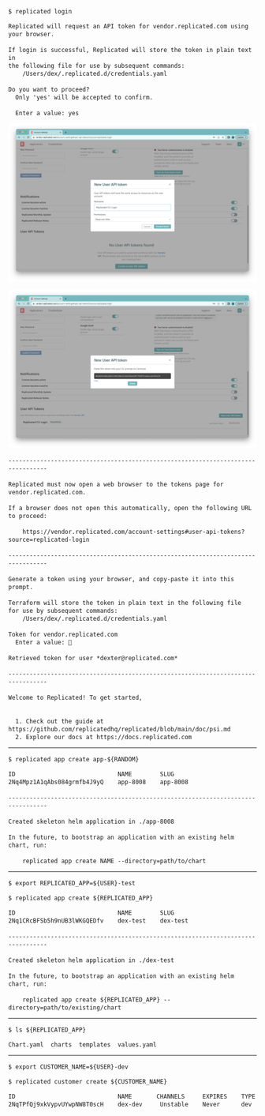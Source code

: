 <!-- 
Replicated CLI / Foundation Onboarding
performed in the style of Hans Ørberg 
or perhaps Matthias Felleisen 
-->

<!-- run -->
```shell
$ replicated login
```

<!-- output -->
```text
Replicated will request an API token for vendor.replicated.com using your browser.

If login is successful, Replicated will store the token in plain text in
the following file for use by subsequent commands:
    /Users/dex/.replicated.d/credentials.yaml

Do you want to proceed?
  Only 'yes' will be accepted to confirm.

  Enter a value: yes

```

![create-token](./img/create-token.png)

![copy-token](./img/copy-token.png)

<!-- output -->
```text
---------------------------------------------------------------------------------

Replicated must now open a web browser to the tokens page for vendor.replicated.com.

If a browser does not open this automatically, open the following URL to proceed:

    https://vendor.replicated.com/account-settings#user-api-tokens?source=replicated-login

---------------------------------------------------------------------------------

Generate a token using your browser, and copy-paste it into this prompt.

Terraform will store the token in plain text in the following file
for use by subsequent commands:
    /Users/dex/.replicated.d/credentials.yaml

Token for vendor.replicated.com
  Enter a value: 🔑

Retrieved token for user *dexter@replicated.com*

---------------------------------------------------------------------------------

Welcome to Replicated! To get started, 


  1. Check out the guide at https://github.com/replicatedhq/replicated/blob/main/doc/psi.md
  2. Explore our docs at https://docs.replicated.com
```
* * * 

<!-- run -->
<!-- app basics - note that the `SCHEDULER` column has been removed --> 
```shell
$ replicated app create app-${RANDOM}
```

<!-- output -->
```
ID                             NAME        SLUG    
2Nq4Mpz1A1qAbs084grmfb4J9yQ    app-8008    app-8008

---------------------------------------------------------------------------------

Created skeleton helm application in ./app-8008

In the future, to bootstrap an application with an existing helm chart, run:

    replicated app create NAME --directory=path/to/chart

```
* * * 

<!-- run -->
```shell
$ export REPLICATED_APP=${USER}-test
```

<!-- 

Give a path to a directory to create. In this case we'll bootstrap an app similar to the default nginx chart, or maybe use a library chart?

Later in the guide, we'll teach you to bootstrap with your own chart
-->
<!-- run -->
```shell
$ replicated app create ${REPLICATED_APP} 
```

<!-- output -->
```text
ID                             NAME        SLUG        
2Nq1CRcBFSb5h9nUB3lWKGQEDfv    dex-test    dex-test

---------------------------------------------------------------------------------

Created skeleton helm application in ./dex-test

In the future, to bootstrap an application with an existing helm chart, run:

    replicated app create ${REPLICATED_APP} --directory=path/to/existing/chart
```

* * *

<!-- run -->
```shell
$ ls ${REPLICATED_APP}
```

<!-- output -->
```
Chart.yaml  charts  templates  values.yaml
```

* * *

```shell
$ export CUSTOMER_NAME=${USER}-dev
```
<!-- run -->
```shell
$ replicated customer create ${CUSTOMER_NAME}
```

<!-- output -->
```
ID                             NAME       CHANNELS     EXPIRES    TYPE
2NqTPfQj9xkVypvUYwpNW8T0scH    dex-dev     Unstable    Never      dev
```
